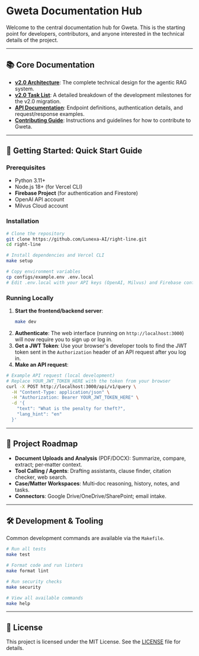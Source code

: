 # Gweta Documentation Hub

Welcome to the central documentation hub for Gweta. This is the starting point for developers, contributors, and anyone interested in the technical details of the project.

---

## 📚 Core Documentation

-   [**v2.0 Architecture**](project/MVP_ARCHITECTURE.md): The complete technical design for the agentic RAG system.
-   [**v2.0 Task List**](project/MVP_TASK_LIST.md): A detailed breakdown of the development milestones for the v2.0 migration.
-   [**API Documentation**](api/README.md): Endpoint definitions, authentication details, and request/response examples.
-   [**Contributing Guide**](project/CONTRIBUTING.md): Instructions and guidelines for how to contribute to Gweta.

---

## 🚀 Getting Started: Quick Start Guide

### Prerequisites

-   Python 3.11+
-   Node.js 18+ (for Vercel CLI)
-   **Firebase Project** (for authentication and Firestore)
-   OpenAI API account
-   Milvus Cloud account

### Installation

```bash
# Clone the repository
git clone https://github.com/Lunexa-AI/right-line.git
cd right-line

# Install dependencies and Vercel CLI
make setup

# Copy environment variables
cp configs/example.env .env.local
# Edit .env.local with your API keys (OpenAI, Milvus) and Firebase config
```

### Running Locally
1.  **Start the frontend/backend server**:
    ```bash
    make dev
    ```
2.  **Authenticate**: The web interface (running on `http://localhost:3000`) will now require you to sign up or log in.
3.  **Get a JWT Token**: Use your browser's developer tools to find the JWT token sent in the `Authorization` header of an API request after you log in.
4.  **Make an API request**:

```bash
# Example API request (local development)
# Replace YOUR_JWT_TOKEN_HERE with the token from your browser
curl -X POST http://localhost:3000/api/v1/query \
  -H "Content-Type: application/json" \
  -H "Authorization: Bearer YOUR_JWT_TOKEN_HERE" \
  -d '{
    "text": "What is the penalty for theft?",
    "lang_hint": "en"
  }'
```

---

## 🌱 Project Roadmap

-   **Document Uploads and Analysis** (PDF/DOCX): Summarize, compare, extract; per‑matter context.
-   **Tool Calling / Agents**: Drafting assistants, clause finder, citation checker, web search.
-   **Case/Matter Workspaces**: Multi‑doc reasoning, history, notes, and tasks.
-   **Connectors**: Google Drive/OneDrive/SharePoint; email intake.

---

## 🛠️ Development & Tooling

Common development commands are available via the `Makefile`.

```bash
# Run all tests
make test

# Format code and run linters
make format lint

# Run security checks
make security

# View all available commands
make help
```

---

## 📄 License

This project is licensed under the MIT License. See the [LICENSE](../LICENSE) file for details.
